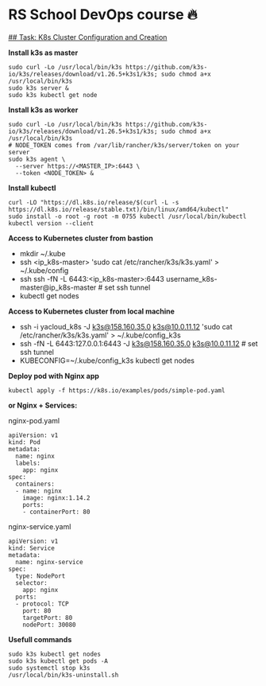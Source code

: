 # RS School DevOps course :fire:

[## Task: K8s Cluster Configuration and Creation](https://github.com/rolling-scopes-school/tasks/blob/master/devops/modules/2_cluster-configuration/task_3.md)

**Install k3s as master**
```
sudo curl -Lo /usr/local/bin/k3s https://github.com/k3s-io/k3s/releases/download/v1.26.5+k3s1/k3s; sudo chmod a+x /usr/local/bin/k3s
sudo k3s server &
sudo k3s kubectl get node
```

**Install k3s as worker**
```
sudo curl -Lo /usr/local/bin/k3s https://github.com/k3s-io/k3s/releases/download/v1.26.5+k3s1/k3s; sudo chmod a+x /usr/local/bin/k3s
# NODE_TOKEN comes from /var/lib/rancher/k3s/server/token on your server
sudo k3s agent \
  --server https://<MASTER_IP>:6443 \
  --token <NODE_TOKEN> &
```

**Install kubectl**
```
curl -LO "https://dl.k8s.io/release/$(curl -L -s https://dl.k8s.io/release/stable.txt)/bin/linux/amd64/kubectl"
sudo install -o root -g root -m 0755 kubectl /usr/local/bin/kubectl
kubectl version --client
```

**Access to Kubernetes cluster from bastion**
- mkdir ~/.kube
- ssh <ip_k8s-master> 'sudo cat /etc/rancher/k3s/k3s.yaml' > ~/.kube/config
- ssh ssh -fN -L 6443:<ip_k8s-master>:6443 username_k8s-master@ip_k8s-master    # set ssh tunnel
- kubectl get nodes

**Access to Kubernetes cluster from local machine**
- ssh -i yacloud_k8s -J k3s@158.160.35.0 k3s@10.0.11.12 'sudo cat /etc/rancher/k3s/k3s.yaml' > ~/.kube/config_k3s
- ssh -fN -L 6443:127.0.0.1:6443 -J k3s@158.160.35.0 k3s@10.0.11.12   # set ssh tunnel
- KUBECONFIG=~/.kube/config_k3s kubectl get nodes

**Deploy pod with Nginx app**
```
kubectl apply -f https://k8s.io/examples/pods/simple-pod.yaml
```
**or Nginx + Services:**

nginx-pod.yaml 
```
apiVersion: v1
kind: Pod
metadata:
  name: nginx
  labels:
    app: nginx
spec:
  containers:
  - name: nginx
    image: nginx:1.14.2
    ports:
    - containerPort: 80
```

nginx-service.yaml
```
apiVersion: v1
kind: Service
metadata:
  name: nginx-service
spec:
  type: NodePort
  selector:
    app: nginx
  ports:
  - protocol: TCP
    port: 80        
    targetPort: 80  
    nodePort: 30080
```

**Usefull commands**
```
sudo k3s kubectl get nodes
sudo k3s kubectl get pods -A
sudo systemctl stop k3s
/usr/local/bin/k3s-uninstall.sh
```
